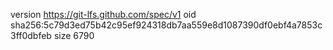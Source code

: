 version https://git-lfs.github.com/spec/v1
oid sha256:5c79d3ed75b42c95ef924318db7aa559e8d1087390df0ebf4a7853c3ff0dbfeb
size 6790
